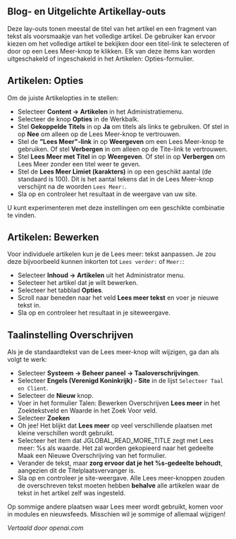 <!-- Filename: J4.x:Read_More_Links / Display title: Artikel: Bewerken - Lees meer -->

## Blog- en Uitgelichte Artikellay-outs

Deze lay-outs tonen meestal de titel van het artikel en een fragment van tekst als voorsmaakje van het volledige artikel. De gebruiker kan ervoor kiezen om het volledige artikel te bekijken door een titel-link te selecteren of door op een Lees Meer-knop te klikken. Elk van deze items kan worden uitgeschakeld of ingeschakeld in het Artikelen: Opties-formulier.

## Artikelen: Opties

Om de juiste Artikelopties in te stellen:

- Selecteer **Content → Artikelen** in het Administratiemenu.
- Selecteer de knop **Opties** in de Werkbalk.
- Stel **Gekoppelde Titels** in op **Ja** om titels als links te gebruiken. Of stel in op **Nee** om alleen op de Lees Meer-knop te vertrouwen.
- Stel de **"Lees Meer"-link** in op **Weergeven** om een Lees Meer-knop te gebruiken. Of stel **Verbergen** in om alleen op de Tite-link te vertrouwen.
- Stel **Lees Meer met Titel** in op **Weergeven**. Of stel in op **Verbergen** om Lees Meer zonder een titel weer te geven.
- Stel de **Lees Meer Limiet (karakters)** in op een geschikt aantal (de standaard is 100). Dit is het aantal tekens dat in de Lees Meer-knop verschijnt na de woorden `Lees Meer:`.
- Sla op en controleer het resultaat in de weergave van uw site.

U kunt experimenteren met deze instellingen om een geschikte combinatie te vinden.

## Artikelen: Bewerken

Voor individuele artikelen kun je de Lees meer: tekst aanpassen. Je zou deze bijvoorbeeld kunnen inkorten tot `Lees verder:` of `Meer:`:

- Selecteer **Inhoud → Artikelen** uit het Administrator menu.
- Selecteer het artikel dat je wilt bewerken.
- Selecteer het tabblad **Opties**.
- Scroll naar beneden naar het veld **Lees meer tekst** en voer je nieuwe tekst in.
- Sla op en controleer het resultaat in je siteweergave.

## Taalinstelling Overschrijven

Als je de standaardtekst van de Lees meer-knop wilt wijzigen, ga dan als volgt te werk:

- Selecteer **Systeem → Beheer paneel → Taaloverschrijvingen**.
- Selecteer **Engels (Verenigd Koninkrijk) - Site** in de lijst
  `Selecteer Taal en Client`.
- Selecteer de **Nieuw** knop.
- Voer in het formulier Talen: Bewerken Overschrijven **Lees meer** in het Zoektekstveld en Waarde in het Zoek Voor veld.
- Selecteer **Zoeken**
- Oh jee! Het blijkt dat **Lees meer** op veel verschillende plaatsen met kleine verschillen wordt gebruikt.
- Selecteer het item dat JGLOBAL_READ_MORE_TITLE zegt met Lees meer: %s als waarde. Het zal worden gekopieerd naar het gedeelte Maak een Nieuwe Overschrijving van het formulier.
- Verander de tekst, maar **zorg ervoor dat je het %s-gedeelte behoudt**, aangezien dit de Titelplaatsvervanger is.
- Sla op en controleer je site-weergave. Alle Lees meer-knoppen zouden de overschreven tekst moeten hebben **behalve** alle artikelen waar de tekst in het artikel zelf was ingesteld.

Op sommige andere plaatsen waar Lees meer wordt gebruikt, komen voor in modules en nieuwsfeeds. Misschien wil je sommige of allemaal wijzigen!

*Vertaald door openai.com*

